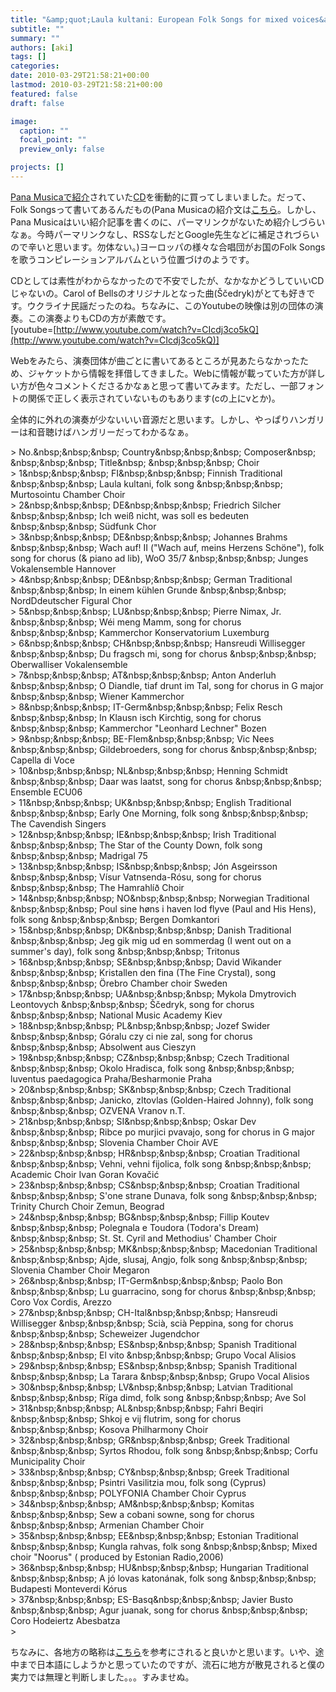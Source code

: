 ```yaml
---
title: "&amp;quot;Laula kultani: European Folk Songs for mixed voices&amp;quot; がうちにきた"
subtitle: ""
summary: ""
authors: [aki]
tags: []
categories: 
date: 2010-03-29T21:58:21+00:00
lastmod: 2010-03-29T21:58:21+00:00
featured: false
draft: false

image:
  caption: ""
  focal_point: ""
  preview_only: false

projects: []
---
```

[Pana Musicaで紹介](http://www.panamusica.co.jp/ja/product/12542/)されていた[CD](http://www.artistdirect.com/nad/store/artist/album/0,,4453385,00.html)を衝動的に買ってしまいました。だって、Folk Songsって書いてあるんだもの(Pana Musicaの紹介文は[こちら](http://www.panamusica.co.jp/ja/new/2010/02/)。しかし、Pana Musicaはいい紹介記事を書くのに、パーマリンクがないため紹介しづらいなぁ。今時パーマリンクなし、RSSなしだとGoogle先生などに補足されづらいので辛いと思います。勿体ない。)ヨーロッパの様々な合唱団がお国のFolk Songsを歌うコンピレーションアルバムという位置づけのようです。

CDとしては素性がわからなかったので不安でしたが、なかなかどうしていいCDじゃないの。Carol of Bellsのオリジナルとなった曲(Ščedryk)がとても好きです。ウクライナ民謡だったのね。ちなみに、このYoutubeの映像は別の団体の演奏。この演奏よりもCDの方が素敵です。  
[youtube=[http://www.youtube.com/watch?v=CIcdj3co5kQ](http://www.youtube.com/watch?v=CIcdj3co5kQ)]

Webをみたら、演奏団体が曲ごとに書いてあるところが見あたらなかったため、ジャケットから情報を拝借してきました。Webに情報が載っていた方が詳しい方が色々コメントくださるかなぁと思って書いてみます。ただし、一部フォントの関係で正しく表示されていないものもあります(cの上にvとか)。

全体的に外れの演奏が少ないいい音源だと思います。しかし、やっぱりハンガリーは和音聴けばハンガリーだってわかるなぁ。

&gt; No.&amp;nbsp;&amp;nbsp;&amp;nbsp; Country&amp;nbsp;&amp;nbsp;&amp;nbsp; Composer&amp;nbsp; &amp;nbsp;&amp;nbsp;&amp;nbsp; Title&amp;nbsp; &amp;nbsp;&amp;nbsp;&amp;nbsp; Choir  
&gt; 1&amp;nbsp;&amp;nbsp;&amp;nbsp; FI&amp;nbsp;&amp;nbsp;&amp;nbsp; Finnish Traditional &amp;nbsp;&amp;nbsp;&amp;nbsp; Laula kultani, folk song &amp;nbsp;&amp;nbsp;&amp;nbsp; Murtosointu Chamber Choir  
&gt; 2&amp;nbsp;&amp;nbsp;&amp;nbsp; DE&amp;nbsp;&amp;nbsp;&amp;nbsp; Friedrich Silcher &amp;nbsp;&amp;nbsp;&amp;nbsp; Ich weiß nicht, was soll es bedeuten &amp;nbsp;&amp;nbsp;&amp;nbsp; Südfunk Chor  
&gt; 3&amp;nbsp;&amp;nbsp;&amp;nbsp; DE&amp;nbsp;&amp;nbsp;&amp;nbsp; Johannes Brahms &amp;nbsp;&amp;nbsp;&amp;nbsp; Wach auf! II (&quot;Wach auf, meins Herzens Schöne&quot;), folk song for chorus (&amp; piano ad lib), WoO 35/7 &amp;nbsp;&amp;nbsp;&amp;nbsp; Junges Vokalensemble Hannover  
&gt; 4&amp;nbsp;&amp;nbsp;&amp;nbsp; DE&amp;nbsp;&amp;nbsp;&amp;nbsp; German Traditional &amp;nbsp;&amp;nbsp;&amp;nbsp; In einem kühlen Grunde &amp;nbsp;&amp;nbsp;&amp;nbsp; NordDdeutscher Figural Chor  
&gt; 5&amp;nbsp;&amp;nbsp;&amp;nbsp; LU&amp;nbsp;&amp;nbsp;&amp;nbsp; Pierre Nimax, Jr. &amp;nbsp;&amp;nbsp;&amp;nbsp; Wéi meng Mamm, song for chorus &amp;nbsp;&amp;nbsp;&amp;nbsp; Kammerchor Konservatorium Luxemburg  
&gt; 6&amp;nbsp;&amp;nbsp;&amp;nbsp; CH&amp;nbsp;&amp;nbsp;&amp;nbsp; Hansreudi Willisegger &amp;nbsp;&amp;nbsp;&amp;nbsp; Du fragsch mi, song for chorus &amp;nbsp;&amp;nbsp;&amp;nbsp; Oberwalliser Vokalensemble  
&gt; 7&amp;nbsp;&amp;nbsp;&amp;nbsp; AT&amp;nbsp;&amp;nbsp;&amp;nbsp; Anton Anderluh &amp;nbsp;&amp;nbsp;&amp;nbsp; O Diandle, tiaf drunt im Tal, song for chorus in G major &amp;nbsp;&amp;nbsp;&amp;nbsp; Wiener Kammerchor  
&gt; 8&amp;nbsp;&amp;nbsp;&amp;nbsp; IT-Germ&amp;nbsp;&amp;nbsp;&amp;nbsp; Felix Resch &amp;nbsp;&amp;nbsp;&amp;nbsp; In Klausn isch Kirchtig, song for chorus &amp;nbsp;&amp;nbsp;&amp;nbsp; Kammerchor &quot;Leonhard Lechner&quot; Bozen  
&gt; 9&amp;nbsp;&amp;nbsp;&amp;nbsp; BE-Flem&amp;nbsp;&amp;nbsp;&amp;nbsp; Vic Nees &amp;nbsp;&amp;nbsp;&amp;nbsp; Gildebroeders, song for chorus &amp;nbsp;&amp;nbsp;&amp;nbsp; Capella di Voce  
&gt; 10&amp;nbsp;&amp;nbsp;&amp;nbsp; NL&amp;nbsp;&amp;nbsp;&amp;nbsp; Henning Schmidt &amp;nbsp;&amp;nbsp;&amp;nbsp; Daar was laatst, song for chorus &amp;nbsp;&amp;nbsp;&amp;nbsp; Ensemble ECU06  
&gt; 11&amp;nbsp;&amp;nbsp;&amp;nbsp; UK&amp;nbsp;&amp;nbsp;&amp;nbsp; English Traditional &amp;nbsp;&amp;nbsp;&amp;nbsp; Early One Morning, folk song &amp;nbsp;&amp;nbsp;&amp;nbsp; The Cavendish Singers  
&gt; 12&amp;nbsp;&amp;nbsp;&amp;nbsp; IE&amp;nbsp;&amp;nbsp;&amp;nbsp; Irish Traditional &amp;nbsp;&amp;nbsp;&amp;nbsp; The Star of the County Down, folk song &amp;nbsp;&amp;nbsp;&amp;nbsp; Madrigal 75  
&gt; 13&amp;nbsp;&amp;nbsp;&amp;nbsp; IS&amp;nbsp;&amp;nbsp;&amp;nbsp; Jón Asgeirsson &amp;nbsp;&amp;nbsp;&amp;nbsp; Vísur Vatnsenda-Rósu, song for chorus &amp;nbsp;&amp;nbsp;&amp;nbsp; The Hamrahlíð Choir  
&gt; 14&amp;nbsp;&amp;nbsp;&amp;nbsp; NO&amp;nbsp;&amp;nbsp;&amp;nbsp; Norwegian Traditional &amp;nbsp;&amp;nbsp;&amp;nbsp; Poul sine høns i haven lod flyve (Paul and His Hens), folk song &amp;nbsp;&amp;nbsp;&amp;nbsp; Bergen Domkantori  
&gt; 15&amp;nbsp;&amp;nbsp;&amp;nbsp; DK&amp;nbsp;&amp;nbsp;&amp;nbsp; Danish Traditional &amp;nbsp;&amp;nbsp;&amp;nbsp; Jeg gik mig ud en sommerdag (I went out on a summer&#39;s day), folk song &amp;nbsp;&amp;nbsp;&amp;nbsp; Tritonus  
&gt; 16&amp;nbsp;&amp;nbsp;&amp;nbsp; SE&amp;nbsp;&amp;nbsp;&amp;nbsp; David Wikander &amp;nbsp;&amp;nbsp;&amp;nbsp; Kristallen den fina (The Fine Crystal), song &amp;nbsp;&amp;nbsp;&amp;nbsp; Örebro Chamber choir Sweden  
&gt; 17&amp;nbsp;&amp;nbsp;&amp;nbsp; UA&amp;nbsp;&amp;nbsp;&amp;nbsp; Mykola Dmytrovich Leontovych &amp;nbsp;&amp;nbsp;&amp;nbsp; Ščedryk, song for chorus &amp;nbsp;&amp;nbsp;&amp;nbsp; National Music Academy Kiev  
&gt; 18&amp;nbsp;&amp;nbsp;&amp;nbsp; PL&amp;nbsp;&amp;nbsp;&amp;nbsp; Jozef Swider &amp;nbsp;&amp;nbsp;&amp;nbsp; Góralu czy ci nie zal, song for chorus &amp;nbsp;&amp;nbsp;&amp;nbsp; Absolwent aus Cieszyn  
&gt; 19&amp;nbsp;&amp;nbsp;&amp;nbsp; CZ&amp;nbsp;&amp;nbsp;&amp;nbsp; Czech Traditional &amp;nbsp;&amp;nbsp;&amp;nbsp; Okolo Hradisca, folk song &amp;nbsp;&amp;nbsp;&amp;nbsp; luventus paedagogica Praha/Besharmonie Praha  
&gt; 20&amp;nbsp;&amp;nbsp;&amp;nbsp; SK&amp;nbsp;&amp;nbsp;&amp;nbsp; Czech Traditional &amp;nbsp;&amp;nbsp;&amp;nbsp; Janicko, zltovlas (Golden-Haired Johnny), folk song &amp;nbsp;&amp;nbsp;&amp;nbsp; OZVENA Vranov n.T.  
&gt; 21&amp;nbsp;&amp;nbsp;&amp;nbsp; SI&amp;nbsp;&amp;nbsp;&amp;nbsp; Oskar Dev &amp;nbsp;&amp;nbsp;&amp;nbsp; Ribce po murjici pvavajo, song for chorus in G major &amp;nbsp;&amp;nbsp;&amp;nbsp; Slovenia Chamber Choir AVE  
&gt; 22&amp;nbsp;&amp;nbsp;&amp;nbsp; HR&amp;nbsp;&amp;nbsp;&amp;nbsp; Croatian Traditional &amp;nbsp;&amp;nbsp;&amp;nbsp; Vehni, vehni fijolica, folk song &amp;nbsp;&amp;nbsp;&amp;nbsp; Academic Choir Ivan Goran Kovačić  
&gt; 23&amp;nbsp;&amp;nbsp;&amp;nbsp; CS&amp;nbsp;&amp;nbsp;&amp;nbsp; Croatian Traditional &amp;nbsp;&amp;nbsp;&amp;nbsp; S&#39;one strane Dunava, folk song &amp;nbsp;&amp;nbsp;&amp;nbsp; Trinity Church Choir Zemun, Beograd  
&gt; 24&amp;nbsp;&amp;nbsp;&amp;nbsp; BG&amp;nbsp;&amp;nbsp;&amp;nbsp; Fillip Koutev &amp;nbsp;&amp;nbsp;&amp;nbsp; Polegnala e Toudora (Todora&#39;s Dream) &amp;nbsp;&amp;nbsp;&amp;nbsp; St. St. Cyril and Methodius&#39; Chamber Choir  
&gt; 25&amp;nbsp;&amp;nbsp;&amp;nbsp; MK&amp;nbsp;&amp;nbsp;&amp;nbsp; Macedonian Traditional &amp;nbsp;&amp;nbsp;&amp;nbsp; Ajde, slusaj, Angjo, folk song &amp;nbsp;&amp;nbsp;&amp;nbsp; Slovenia Chamber Choir Megaron  
&gt; 26&amp;nbsp;&amp;nbsp;&amp;nbsp; IT-Germ&amp;nbsp;&amp;nbsp;&amp;nbsp; Paolo Bon &amp;nbsp;&amp;nbsp;&amp;nbsp; Lu guarracino, song for chorus &amp;nbsp;&amp;nbsp;&amp;nbsp; Coro Vox Cordis, Arezzo  
&gt; 27&amp;nbsp;&amp;nbsp;&amp;nbsp; CH-Ital&amp;nbsp;&amp;nbsp;&amp;nbsp; Hansreudi Willisegger &amp;nbsp;&amp;nbsp;&amp;nbsp; Scià, scià Peppina, song for chorus &amp;nbsp;&amp;nbsp;&amp;nbsp; Scheweizer Jugendchor  
&gt; 28&amp;nbsp;&amp;nbsp;&amp;nbsp; ES&amp;nbsp;&amp;nbsp;&amp;nbsp; Spanish Traditional &amp;nbsp;&amp;nbsp;&amp;nbsp; El vito &amp;nbsp;&amp;nbsp;&amp;nbsp; Grupo Vocal Alisios  
&gt; 29&amp;nbsp;&amp;nbsp;&amp;nbsp; ES&amp;nbsp;&amp;nbsp;&amp;nbsp; Spanish Traditional &amp;nbsp;&amp;nbsp;&amp;nbsp; La Tarara &amp;nbsp;&amp;nbsp;&amp;nbsp; Grupo Vocal Alisios  
&gt; 30&amp;nbsp;&amp;nbsp;&amp;nbsp; LV&amp;nbsp;&amp;nbsp;&amp;nbsp; Latvian Traditional &amp;nbsp;&amp;nbsp;&amp;nbsp; Rïga dimd, folk song &amp;nbsp;&amp;nbsp;&amp;nbsp; Ave Sol  
&gt; 31&amp;nbsp;&amp;nbsp;&amp;nbsp; AL&amp;nbsp;&amp;nbsp;&amp;nbsp; Fahri Beqiri &amp;nbsp;&amp;nbsp;&amp;nbsp; Shkoj e vij flutrim, song for chorus &amp;nbsp;&amp;nbsp;&amp;nbsp; Kosova Philharmony Choir  
&gt; 32&amp;nbsp;&amp;nbsp;&amp;nbsp; GR&amp;nbsp;&amp;nbsp;&amp;nbsp; Greek Traditional &amp;nbsp;&amp;nbsp;&amp;nbsp; Syrtos Rhodou, folk song &amp;nbsp;&amp;nbsp;&amp;nbsp; Corfu Municipality Choir  
&gt; 33&amp;nbsp;&amp;nbsp;&amp;nbsp; CY&amp;nbsp;&amp;nbsp;&amp;nbsp; Greek Traditional &amp;nbsp;&amp;nbsp;&amp;nbsp; Psintri Vasilitzia mou, folk song (Cyprus) &amp;nbsp;&amp;nbsp;&amp;nbsp; POLYFONIA Chamber Choir Cyprus  
&gt; 34&amp;nbsp;&amp;nbsp;&amp;nbsp; AM&amp;nbsp;&amp;nbsp;&amp;nbsp; Komitas &amp;nbsp;&amp;nbsp;&amp;nbsp; Sew a cobani sowne, song for chorus &amp;nbsp;&amp;nbsp;&amp;nbsp; Armenian Chamber Choir  
&gt; 35&amp;nbsp;&amp;nbsp;&amp;nbsp; EE&amp;nbsp;&amp;nbsp;&amp;nbsp; Estonian Traditional &amp;nbsp;&amp;nbsp;&amp;nbsp; Kungla rahvas, folk song &amp;nbsp;&amp;nbsp;&amp;nbsp; Mixed choir &quot;Noorus&quot; ( produced by Estonian Radio,2006)  
&gt; 36&amp;nbsp;&amp;nbsp;&amp;nbsp; HU&amp;nbsp;&amp;nbsp;&amp;nbsp; Hungarian Traditional &amp;nbsp;&amp;nbsp;&amp;nbsp; A jó lovas katonának, folk song &amp;nbsp;&amp;nbsp;&amp;nbsp; Budapesti Monteverdi Kórus  
&gt; 37&amp;nbsp;&amp;nbsp;&amp;nbsp; ES-Basq&amp;nbsp;&amp;nbsp;&amp;nbsp; Javier Busto &amp;nbsp;&amp;nbsp;&amp;nbsp; Agur juanak, song for chorus &amp;nbsp;&amp;nbsp;&amp;nbsp; Coro Hodeiertz Abesbatza  
&gt; ﻿

ちなみに、各地方の略称は[こちら](http://web.okanos.com/css/spellingcheck.shtm)を参考にされると良いかと思います。いや、途中まで日本語にしようかと思っていたのですが、流石に地方が散見されると僕の実力では無理と判断しました。。。すみませぬ。
